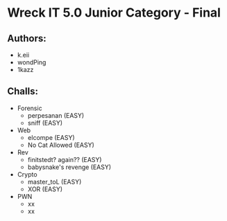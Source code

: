 # Wreck IT 5.0 Junior Category - Final
## Authors:
- k.eii
- wondPing
- 1kazz

## Challs:
- Forensic
  - perpesanan (EASY)
  - sniff (EASY)
- Web
  - elcompe (EASY)
  - No Cat Allowed (EASY)
- Rev
  - finitstedt? again?? (EASY)
  - babysnake's revenge (EASY) 
- Crypto
  - master_toL (EASY)
  - XOR (EASY)
- PWN
  -  xx
  -  xx
